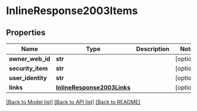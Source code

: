 # InlineResponse2003Items

## Properties
Name | Type | Description | Notes
------------ | ------------- | ------------- | -------------
**owner_web_id** | **str** |  | [optional] 
**security_item** | **str** |  | [optional] 
**user_identity** | **str** |  | [optional] 
**links** | [**InlineResponse2003Links**](InlineResponse2003Links.md) |  | [optional] 

[[Back to Model list]](../README.md#documentation-for-models) [[Back to API list]](../README.md#documentation-for-api-endpoints) [[Back to README]](../README.md)


